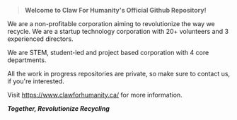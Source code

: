 > **Welcome to Claw For Humanity's Official Github Repository!**

We are a non-profitable corporation aiming to revolutionize the way we recycle. We are a startup technology corporation with 20+ volunteers and 3 experienced directors.

We are STEM, student-led and project based corporation with 4 core departments.

All the work in progress repositories are private, so make sure to contact us, if you're interested.

Visit https://www.clawforhumanity.ca/ for more information.


**_Together, Revolutionize Recycling_**
